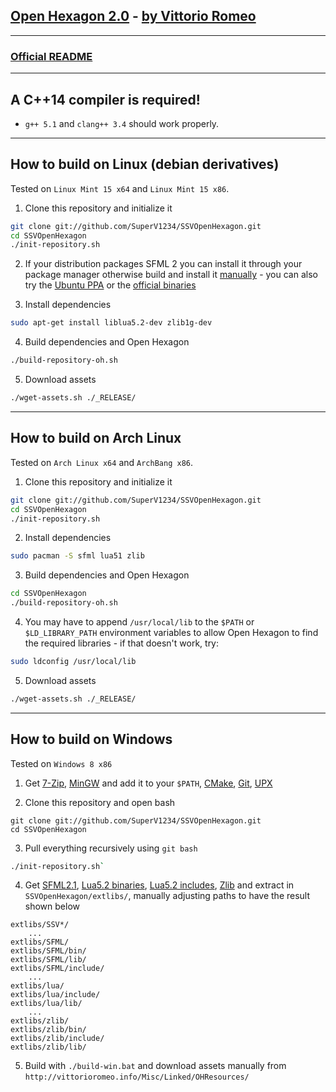## [Open Hexagon 2.0](http://www.facebook.com/OpenHexagon) - [by Vittorio Romeo](http://vittorioromeo.info) 

---

### [Official README](http://vittorioromeo.info/Downloads/OpenHexagon/README.html)  

---

## A C++14 compiler is required!

* `g++ 5.1` and `clang++ 3.4` should work properly.

---

## How to build on Linux (debian derivatives)

Tested on `Linux Mint 15 x64` and `Linux Mint 15 x86`.  

1. Clone this repository and initialize it
```bash
git clone git://github.com/SuperV1234/SSVOpenHexagon.git
cd SSVOpenHexagon
./init-repository.sh
```

2. If your distribution packages SFML 2 you can install it through your package manager otherwise build and install it [manually](https://www.sfml-dev.org/tutorials/2.4/compile-with-cmake.php) - you can also try the [Ubuntu PPA](https://github.com/SFML/ubuntu-sfml/wiki) or the [official binaries](http://sfml-dev.org/download/sfml/2.0/)

3. Install dependencies
```bash
sudo apt-get install liblua5.2-dev zlib1g-dev
```

4. Build dependencies and Open Hexagon
```bash
./build-repository-oh.sh
```

5. Download assets
```bash
./wget-assets.sh ./_RELEASE/
```

---

## How to build on Arch Linux

Tested on `Arch Linux x64` and `ArchBang x86`.

1. Clone this repository and initialize it
```bash
git clone git://github.com/SuperV1234/SSVOpenHexagon.git
cd SSVOpenHexagon
./init-repository.sh
```

2. Install dependencies 
```bash
sudo pacman -S sfml lua51 zlib
```

3. Build dependencies and Open Hexagon
```bash
cd SSVOpenHexagon
./build-repository-oh.sh
```

4. You may have to append `/usr/local/lib` to the `$PATH` or `$LD_LIBRARY_PATH` environment variables to allow Open Hexagon to find the required libraries - if that doesn't work, try:
```bash
sudo ldconfig /usr/local/lib  
```

5. Download assets
```bash
./wget-assets.sh ./_RELEASE/
```

---

## How to build on Windows

Tested on `Windows 8 x86`

1. Get [7-Zip](http://downloads.sourceforge.net/sevenzip/7z920.exe), [MinGW](http://sourceforge.net/projects/mingwbuilds/files/host-windows/releases/4.8.1/32-bit/threads-posix/dwarf/x32-4.8.1-release-posix-dwarf-rev2.7z/download) and add it to your `$PATH`, [CMake](http://www.cmake.org/files/v2.8/cmake-2.8.11.2-win32-x86.exe), [Git](http://git-scm.com/download/win), [UPX](http://upx.sourceforge.net/)

2. Clone this repository and open bash
```posh
git clone git://github.com/SuperV1234/SSVOpenHexagon.git
cd SSVOpenHexagon
```
3. Pull everything recursively using `git bash`
```bash
./init-repository.sh`
```

4. Get [SFML2.1](http://sfml-dev.org/), [Lua5.2 binaries](http://sourceforge.net/projects/luabinaries/files/), [Lua5.2 includes](http://sourceforge.net/projects/luabinaries/files/), [Zlib](http://www.zlib.net/) and extract in `SSVOpenHexagon/extlibs/`, manually adjusting paths to have the result shown below
```
extlibs/SSV*/
	...
extlibs/SFML/
extlibs/SFML/bin/
extlibs/SFML/lib/
extlibs/SFML/include/
	...
extlibs/lua/
extlibs/lua/include/
extlibs/lua/lib/
	...
extlibs/zlib/
extlibs/zlib/bin/
extlibs/zlib/include/
extlibs/zlib/lib/
```

5. Build with `./build-win.bat` and download assets manually from `http://vittorioromeo.info/Misc/Linked/OHResources/`
